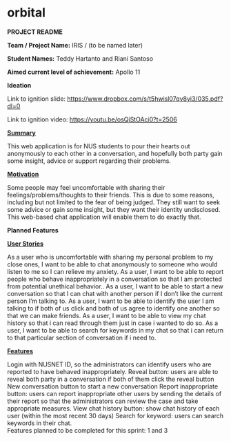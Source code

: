 # orbital
<b>PROJECT README</b>

<b>Team / Project Name:</b> IRIS / (to be named later)               

<b>Student Names:</b> Teddy Hartanto and Riani Santoso

<b>Aimed current level of achievement:</b> Apollo 11

<b>Ideation</b>

Link to ignition slide: <a href="https://www.dropbox.com/s/t5hwisl07qv8yi3/035.pdf?dl=0" target="_blank">https://www.dropbox.com/s/t5hwisl07qv8yi3/035.pdf?dl=0</a>

Link to ignition video: <a href="https://youtu.be/osQjStOAci0?t=2506" target="_blank">https://youtu.be/osQjStOAci0?t=2506</a>

<b><p style="text-decoration: underline">Summary</p></b>

This web application is for NUS students to pour their hearts out anonymously to each other in a conversation, and hopefully both party gain some insight, advice or support regarding their problems.

<b><p style="text-decoration: underline">Motivation</p></b>

Some people may feel uncomfortable with sharing their feelings/problems/thoughts to their friends. This is due to some reasons, including but not limited to the fear of being judged. They still want to seek some advice or gain some insight, but they want their identity undisclosed. This web-based chat application will enable them to do exactly that.

<b>Planned Features</b>

<b><p style="text-decoration: underline">User Stories</p></b>

As a user who is uncomfortable with sharing my personal problem to my close ones, I want to be able to chat anonymously to someone who would listen to me so I can relieve my anxiety.
As a user, I want to be able to report people who behave inappropriately in a conversation so that I am protected from potential unethical behavior..
As a user, I want to be able to start a new conversation so that I can chat with another person if I don’t like the current person I’m talking to.
As a user, I want to be able to identify the user I am talking to if both of us click and both of us agree to identify one another so that we can make friends.
As a user, I want to be able to view my chat history so that i can read through them just in case i wanted to do so.
As a user, I want to be able to search for keywords in my chat so that i can return to that particular section of conversation if i need to. 

<b><p style="text-decoration: underline">Features</p></b>

Login with NUSNET ID, so the administrators can identify users who are reported to have behaved inappropriately.
Reveal button: users are able to reveal both party in a conversation if both of them click the reveal button
New conversation button to start a new conversation
Report inappropriate button: users can report inappropriate other users by sending the details of their report so that the administrators can review the case and take appropriate measures.
View chat history button: show chat history of each user (within the most recent 30 days)
Search for keyword: users can search keywords in their chat.
<br />
Features planned to be completed for this sprint: 1 and 3
